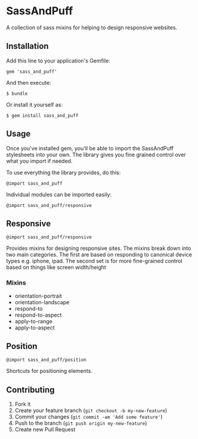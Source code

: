 # SassAndPuff

A collection of sass mixins for helping to design responsive websites.

## Installation

Add this line to your application's Gemfile:

    gem 'sass_and_puff'

And then execute:

    $ bundle

Or install it yourself as:

    $ gem install sass_and_puff

## Usage

Once you've installed gem, you'll be able to import the SassAndPuff stylesheets
into your own. The library gives you fine grained control over what you import 
if needed.

To use everything the library provides, do this:

    @import sass_and_puff

Individual modules can be imported easily:

    @import sass_and_puff/responsive

## Responsive

    @import sass_and_puff/responsive

Provides mixins for designing responsive sites. The mixins break down into two 
main categories. The first are based on responding to canonical device types 
e.g. iphone, ipad. The second set is for more fine-grained control based on 
things like screen width/height

### Mixins

* orientation-portrait
* orientation-landscape
* respond-to
* respond-to-aspect
* apply-to-range
* apply-to-aspect

## Position

    @import sass_and_puff/position

Shortcuts for positioning elements.

## Contributing

1. Fork it
2. Create your feature branch (`git checkout -b my-new-feature`)
3. Commit your changes (`git commit -am 'Add some feature'`)
4. Push to the branch (`git push origin my-new-feature`)
5. Create new Pull Request
